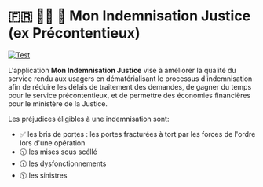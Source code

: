 # 🇫🇷 👩‍⚖️ 🤝 Mon Indemnisation Justice (ex Précontentieux)

[![Test](https://github.com/betagouv/mon-indemnisation-justice/actions/workflows/test.yml/badge.svg?branch=main)](https://github.com/betagouv/mon-indemnisation-justice/actions/workflows/test.yml)

L'application **Mon Indemnisation Justice** vise à améliorer la qualité du service rendu aux usagers en dématérialisant le processus d’indemnisation afin de réduire les délais de traitement des demandes, de gagner du temps pour le service précontentieux, et de permettre des économies financières pour le ministère de la Justice.

Les préjudices éligibles à une indemnisation sont:
* ✅ les bris de portes : les portes fracturées à tort par les forces de l'ordre lors d'une opération
* 🕥 les mises sous scéllé
* 🕥 les dysfonctionnements
* 🕥 les sinistres